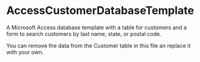 # AccessCustomerDatabaseTemplate
A Microsoft Access database template with a table for customers and a form to search customers by last name, state, or postal code.

You can remove the data from the Customer table in this file an replace it with your own.
